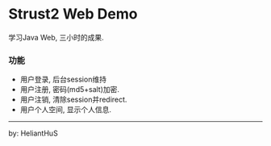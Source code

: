 # Strust2 Web Demo
学习Java Web, 三小时的成果.

### 功能
- 用户登录, 后台session维持
- 用户注册, 密码(md5+salt)加密.
- 用户注销, 清除session并redirect.
- 用户个人空间, 显示个人信息.

----

by: HeliantHuS